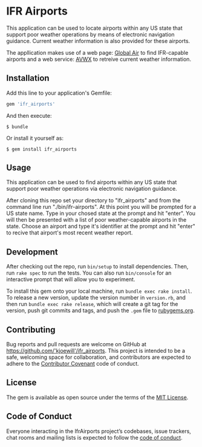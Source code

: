 # IFR Airports

This application can be used to locate airports within any US state that support poor weather operations
by means of electronic navigation guidance.  Current weather information is also provided for these airports.

The appllication makes use of a web page: [Global Air](https://www.globalair.com) to find IFR-capable airports and a web service: [AVWX](https://avwx.rest) to retreive current weather information.

## Installation

Add this line to your application's Gemfile:

```ruby
gem 'ifr_airports'
```

And then execute:

    $ bundle

Or install it yourself as:

    $ gem install ifr_airports

## Usage

This application can be used to find airports within any US state that support poor weather operations via 
electronic navigation guidance.

After cloning this repo set your directory to "ifr_airports" and from the command line run "./bin/ifr-airports".  At this point you will be prompted for a US state name. Type in your chosed state 
at the prompt and hit "enter".  You will then be presented with a list of poor weather-capable airports in
the state. Choose an airport and type it's identifier at the prompt and hit "enter" to recive that airport's
most recent weather report.

## Development

After checking out the repo, run `bin/setup` to install dependencies. Then, run `rake spec` to run the tests. You can also run `bin/console` for an interactive prompt that will allow you to experiment.

To install this gem onto your local machine, run `bundle exec rake install`. To release a new version, update the version number in `version.rb`, and then run `bundle exec rake release`, which will create a git tag for the version, push git commits and tags, and push the `.gem` file to [rubygems.org](https://rubygems.org).

## Contributing

Bug reports and pull requests are welcome on GitHub at https://github.com/'kjoewill'/ifr_airports. This project is intended to be a safe, welcoming space for collaboration, and contributors are expected to adhere to the [Contributor Covenant](http://contributor-covenant.org) code of conduct.

## License

The gem is available as open source under the terms of the [MIT License](https://opensource.org/licenses/MIT).

## Code of Conduct

Everyone interacting in the IfrAirports project’s codebases, issue trackers, chat rooms and mailing lists is expected to follow the [code of conduct](https://github.com/'kjoewill'/ifr_airports/blob/master/CODE_OF_CONDUCT.md).

